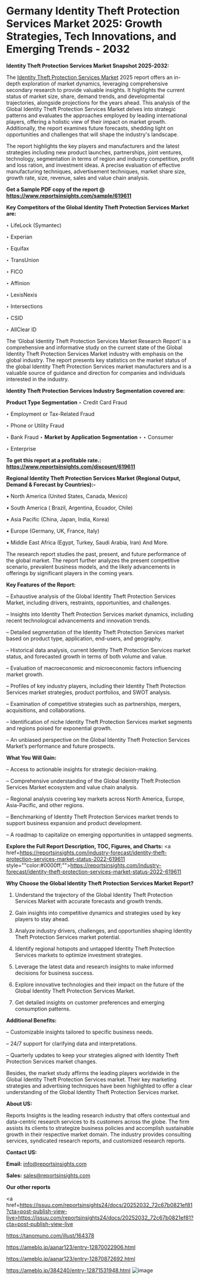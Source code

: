 # Germany Identity Theft Protection Services Market 2025: Growth Strategies, Tech Innovations, and Emerging Trends - 2032

<strong>Identity Theft Protection Services Market Snapshot 2025-2032:</strong>

The <a href=https://www.reportsinsights.com/sample/619611>Identity Theft Protection Services Market</a> 2025 report offers an in-depth exploration of market dynamics, leveraging comprehensive secondary research to provide valuable insights. It highlights the current status of market size, share, demand trends, and developmental trajectories, alongside projections for the years ahead. This analysis of the Global Identity Theft Protection Services Market delves into strategic patterns and evaluates the approaches employed by leading international players, offering a holistic view of their impact on market growth. Additionally, the report examines future forecasts, shedding light on opportunities and challenges that will shape the industry's landscape.

The report highlights the key players and manufacturers and the latest strategies including new product launches, partnerships, joint ventures, technology, segmentation in terms of region and industry competition, profit and loss ration, and investment ideas. A precise evaluation of effective manufacturing techniques, advertisement techniques, market share size, growth rate, size, revenue, sales and value chain analysis.

<strong>Get a Sample PDF copy of the report @ <a href=https://www.reportsinsights.com/sample/619611 style=color:#0000ff;>https://www.reportsinsights.com/sample/619611</a></strong>

<strong>Key Competitors of the Global Identity Theft Protection Services Market are:</strong>

‣ LifeLock (Symantec)

‣ Experian

‣ Equifax

‣ TransUnion

‣ FICO

‣ Affinion

‣ LexisNexis

‣ Intersections

‣ CSID

‣ AllClear ID

The ‘Global Identity Theft Protection Services Market Research Report’ is a comprehensive and informative study on the current state of the Global Identity Theft Protection Services Market industry with emphasis on the global industry. The report presents key statistics on the market status of the global Identity Theft Protection Services market manufacturers and is a valuable source of guidance and direction for companies and individuals interested in the industry.

<strong>Identity Theft Protection Services Industry Segmentation covered are:</strong>

<strong>Product Type Segmentation</strong>
‣
Credit Card Fraud

‣ Employment or Tax-Related Fraud

‣ Phone or Utility Fraud

‣ Bank Fraud
‣ 
<strong>Market by Application Segmentation</strong>
‣
‣  Consumer

‣ Enterprise

<strong>To get this report at a profitable rate.: <a href=https://www.reportsinsights.com/discount/619611 style=color:#0000ff;>https://www.reportsinsights.com/discount/619611</a></strong>

<strong>Regional Identity Theft Protection Services Market (Regional Output, Demand &amp; Forecast by Countries):-</strong>

• North America (United States, Canada, Mexico)

• South America ( Brazil, Argentina, Ecuador, Chile)

• Asia Pacific (China, Japan, India, Korea)

• Europe (Germany, UK, France, Italy)

• Middle East Africa (Egypt, Turkey, Saudi Arabia, Iran) And More.

The research report studies the past, present, and future performance of the global market. The report further analyzes the present competitive scenario, prevalent business models, and the likely advancements in offerings by significant players in the coming years.

<strong>Key Features of the Report:</strong>

– Exhaustive analysis of the Global Identity Theft Protection Services Market, including drivers, restraints, opportunities, and challenges.

– Insights into Identity Theft Protection Services market dynamics, including recent technological advancements and innovation trends.

– Detailed segmentation of the Identity Theft Protection Services market based on product type, application, end-users, and geography.

– Historical data analysis, current Identity Theft Protection Services market status, and forecasted growth in terms of both volume and value.

– Evaluation of macroeconomic and microeconomic factors influencing market growth.

– Profiles of key industry players, including their Identity Theft Protection Services market strategies, product portfolios, and SWOT analysis.

– Examination of competitive strategies such as partnerships, mergers, acquisitions, and collaborations.

– Identification of niche Identity Theft Protection Services market segments and regions poised for exponential growth.

– An unbiased perspective on the Global Identity Theft Protection Services Market’s performance and future prospects.

<strong>What You Will Gain:</strong>

– Access to actionable insights for strategic decision-making.

– Comprehensive understanding of the Global Identity Theft Protection Services Market ecosystem and value chain analysis.

– Regional analysis covering key markets across North America, Europe, Asia-Pacific, and other regions.

– Benchmarking of Identity Theft Protection Services market trends to support business expansion and product development.

– A roadmap to capitalize on emerging opportunities in untapped segments.

<strong>Explore the Full Report Description, TOC, Figures, and Charts:</strong>
<a href=https://reportsinsights.com/industry-forecast/identity-theft-protection-services-market-status-2022-619611 style=""color:#0000ff;"">https://reportsinsights.com/industry-forecast/identity-theft-protection-services-market-status-2022-619611</a>

<strong>Why Choose the Global Identity Theft Protection Services Market Report?</strong>

1. Understand the trajectory of the Global Identity Theft Protection Services Market with accurate forecasts and growth trends.

2. Gain insights into competitive dynamics and strategies used by key players to stay ahead.

3. Analyze industry drivers, challenges, and opportunities shaping Identity Theft Protection Services market potential.

4. Identify regional hotspots and untapped Identity Theft Protection Services markets to optimize investment strategies.

5. Leverage the latest data and research insights to make informed decisions for business success.

6. Explore innovative technologies and their impact on the future of the Global Identity Theft Protection Services Market.

7. Get detailed insights on customer preferences and emerging consumption patterns.

<strong>Additional Benefits:</strong>

– Customizable insights tailored to specific business needs.

– 24/7 support for clarifying data and interpretations.

– Quarterly updates to keep your strategies aligned with Identity Theft Protection Services market changes.

Besides, the market study affirms the leading players worldwide in the Global Identity Theft Protection Services market. Their key marketing strategies and advertising techniques have been highlighted to offer a clear understanding of the Global Identity Theft Protection Services market.

<strong><strong>About US</strong>:</strong>

Reports Insights is the leading research industry that offers contextual and data-centric research services to its customers across the globe. The firm assists its clients to strategize business policies and accomplish sustainable growth in their respective market domain. The industry provides consulting services, syndicated research reports, and customized research reports.

<strong>Contact US:</strong>

<p class=><b>Email:</b> <a href=mailto:info@reportsinsights.com>info@reportsinsights.com</a></p>
<p class=><b>Sales:</b> <a href=mailto:sales@reportsinsights.com>sales@reportsinsights.com</a></p>

<strong>Our other reports</strong>

<a href=https://issuu.com/reportsinsights24/docs/20252032_72c67b0821ef81?cta=post-publish-view-live>https://issuu.com/reportsinsights24/docs/20252032_72c67b0821ef81?cta=post-publish-view-live</a>

<a href=https://tanomuno.com/illust/164378>https://tanomuno.com/illust/164378</a>

<a href=https://ameblo.jp/aanar123/entry-12870022906.html>https://ameblo.jp/aanar123/entry-12870022906.html</a>

<a href=https://ameblo.jp/aanar123/entry-12870872692.html>https://ameblo.jp/aanar123/entry-12870872692.html</a>

<a href=https://ameblo.jp/384240/entry-12871531948.html>https://ameblo.jp/384240/entry-12871531948.html</a>
![image](https://github.com/user-attachments/assets/7e123cdf-7191-429e-a2ac-bd871e95ba09)
